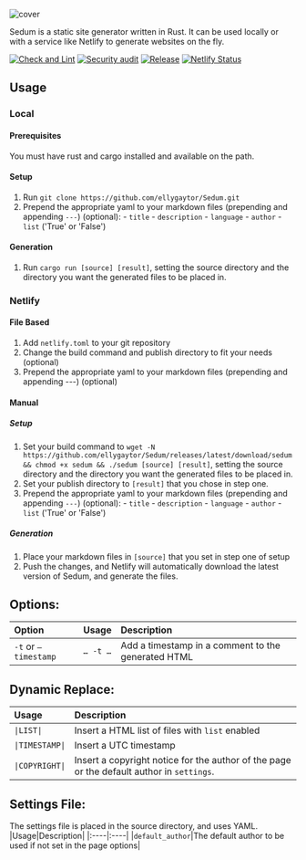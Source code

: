 ![cover](https://user-images.githubusercontent.com/33349740/135699024-5e643074-e58e-4b9a-bbaf-2ea1501b3ff6.png)

Sedum is a static site generator written in Rust. It can be used locally or with a service like Netlify to generate websites on the fly.

[![Check and Lint](https://github.com/ellygaytor/Sedum/actions/workflows/check_and_lint.yaml/badge.svg)](https://github.com/ellygaytor/Sedum/actions/workflows/check_and_lint.yaml) [![Security audit](https://github.com/ellygaytor/Sedum/actions/workflows/audit.yml/badge.svg)](https://github.com/ellygaytor/Sedum/actions/workflows/audit.yml) [![Release](https://github.com/ellygaytor/Sedum/actions/workflows/release.yml/badge.svg)](https://github.com/ellygaytor/Sedum/actions/workflows/release.yml) [![Netlify Status](https://api.netlify.com/api/v1/badges/23dd963b-38ec-4f1c-8d1a-7ab1fb373bc2/deploy-status)](https://app.netlify.com/sites/sedum/deploys)

## Usage

### Local

#### Prerequisites
You must have rust and cargo installed and available on the path.

#### Setup
  1. Run `git clone https://github.com/ellygaytor/Sedum.git`
  2. Prepend the appropriate yaml to your markdown files (prepending and appending `---`) (optional):
    - `title`
    - `description`
    - `language`
    - `author`
    - `list` ('True' or 'False')
#### Generation
  1. Run `cargo run [source] [result]`, setting the source directory and the directory you want the generated files to be placed in.

### Netlify

#### File Based

  1. Add `netlify.toml` to your git repository
  2. Change the build command and publish directory to fit your needs (optional)
  3. Prepend the appropriate yaml to your markdown files (prepending and appending ---) (optional)

#### Manual

##### Setup
  1. Set your build command to `wget -N https://github.com/ellygaytor/Sedum/releases/latest/download/sedum && chmod +x sedum && ./sedum [source] [result]`, setting the source directory and the directory you want the generated files to be placed in.
  2. Set your publish directory to `[result]` that you chose in step one.
  3. Prepend the appropriate yaml to your markdown files (prepending and appending `---`) (optional):
    - `title`
    - `description`
    - `language`
    - `author`
    - `list` ('True' or 'False')

##### Generation
  1. Place your markdown files in `[source]` that you set in step one of setup
  2. Push the changes, and Netlify will automatically download the latest version of Sedum, and generate the files.

## Options:
|Option|Usage|Description|
|:----|:----|:----|
|`-t` or `—timestamp`|`… -t …`|Add a timestamp in a comment to the generated HTML|

## Dynamic Replace:
|Usage|Description|
|:----|:----|
|`\|LIST\|`|Insert a HTML list of files with `list` enabled|
|`\|TIMESTAMP\|`|Insert a UTC timestamp|
|`\|COPYRIGHT\|`|Insert a copyright notice for the author of the page or the default author in `settings`.|

## Settings File:
The settings file is placed in the source directory, and uses YAML.
|Usage|Description|
|:----|:----|
|`default_author`|The default author to be used if not set in the page options|